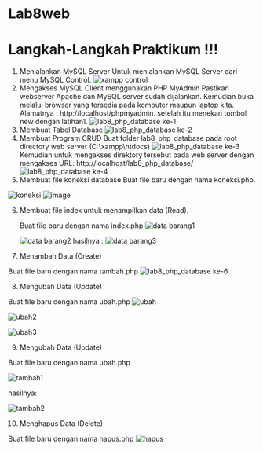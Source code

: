 # Lab8web
# Langkah-Langkah Praktikum !!!

1. Menjalankan MySQL Server
    Untuk menjalankan MySQL Server dari menu MySQL Control.
    ![xampp control](https://user-images.githubusercontent.com/82009410/120582352-8c006600-c456-11eb-91c6-0e780f4cdb52.PNG)
2. Mengakses MySQL Client menggunakan PHP MyAdmin
   Pastikan webserver Apache dan MySQL server sudah dijalankan. Kemudian buka melalui browser yang tersedia pada komputer maupun laptop kita. Alamatnya :
   http://localhost/phpmyadmin. setelah itu menekan tombol new dengan latihan1.
   ![lab8_php_database ke-1](https://user-images.githubusercontent.com/82009410/120583729-fa462800-c458-11eb-9c04-ba85e7165a45.PNG)
3. Membuat Tabel Database
    ![lab8_php_database ke-2](https://user-images.githubusercontent.com/82009410/120586118-24014e00-c45d-11eb-927b-58427b1ed88f.PNG)
4. Membuat Program CRUD
Buat folder lab8_php_database pada root directory web server (C:\xampp\htdocs)
![lab8_php_database ke-3](https://user-images.githubusercontent.com/82009410/120586309-80fd0400-c45d-11eb-9746-639e6a1320d1.PNG)
 Kemudian untuk mengakses direktory tersebut pada web server dengan mengakses URL: 
http://localhost/lab8_php_database/
![lab8_php_database ke-4](https://user-images.githubusercontent.com/82009410/120586456-c7eaf980-c45d-11eb-9a0d-75ca9cf8591b.PNG)
5. Membuat file koneksi database
   Buat file baru dengan nama koneksi.php.
   
  ![koneksi](https://user-images.githubusercontent.com/82009410/120587686-05e91d00-c460-11eb-8788-e1b2fce627b4.PNG)
  ![image](https://user-images.githubusercontent.com/82009410/120586890-90308180-c45e-11eb-9dd1-353df7c0a45d.png)
  
6. Membuat file index untuk menampilkan data (Read).

    Buat file baru dengan nama index.php
    ![data barang1](https://user-images.githubusercontent.com/82009410/120735875-8ae23e00-c515-11eb-96b8-7d02e84ded3b.PNG)
    
    ![data barang2](https://user-images.githubusercontent.com/82009410/120736052-c7159e80-c515-11eb-98fa-260918ba0223.PNG) 
   hasilnya :
    ![data barang3](https://user-images.githubusercontent.com/82009410/120736085-d4328d80-c515-11eb-832e-94b1bbc5193b.PNG)
7. Menambah Data (Create)

Buat file baru dengan nama tambah.php
![lab8_php_database ke-6](https://user-images.githubusercontent.com/82009410/120876877-96993780-c5dd-11eb-8b44-a223d0361cb1.PNG)

8. Mengubah Data (Update)

Buat file baru dengan nama ubah.php
![ubah](https://user-images.githubusercontent.com/82009410/120876922-eed03980-c5dd-11eb-860a-0907087b6ba8.PNG)


![ubah2](https://user-images.githubusercontent.com/82009410/120876954-10c9bc00-c5de-11eb-912e-ddea266efcdf.PNG)

![ubah3](https://user-images.githubusercontent.com/82009410/120876964-1e7f4180-c5de-11eb-85d2-68d3814b3e10.PNG)

9. Mengubah Data (Update)

Buat file baru dengan nama ubah.php

![tambah1](https://user-images.githubusercontent.com/82009410/120877054-92214e80-c5de-11eb-8689-8b255ea4a647.PNG)

hasilnya:

![tambah2](https://user-images.githubusercontent.com/82009410/120877059-9d747a00-c5de-11eb-938a-ca0e2ed08843.PNG)

10. Menghapus Data (Delete)

Buat file baru dengan nama hapus.php
![hapus](https://user-images.githubusercontent.com/82009410/120877259-bd586d80-c5df-11eb-89d5-0443fcb7199f.PNG)


